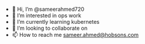 - 👋 Hi, I’m @sameerahmed720
- 👀 I’m interested in ops work
- 🌱 I’m currently learning kubernetes
- 💞️ I’m looking to collaborate on <lets see that in future>
- 📫 How to reach me <sameer.ahmed@hobsons.com>

<!---
sameerahmed720/sameerahmed720 is a ✨ special ✨ repository because its `README.md` (this file) appears on your GitHub profile.
You can click the Preview link to take a look at your changes.
--->
